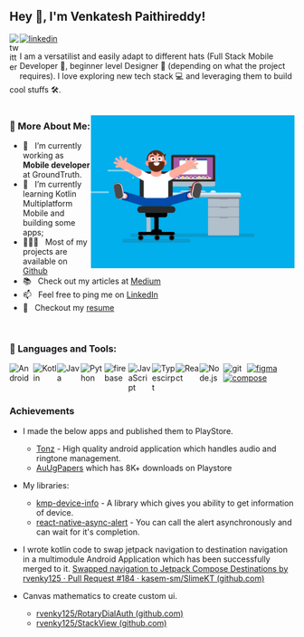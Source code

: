 ## Hey 👋, I'm Venkatesh Paithireddy!
<a style="background-color: white;" href='https://www.linkedin.com/in/venkatesh-paithireddy-861344197'><img alt="linkedin" src="https://github.com/rvenky125/rvenky125/assets/58197145/788eb599-0829-4060-a05f-80ff3f7b278c" width='18'/></a>
<a style="background-color: white;" href='https://x.com/r__venky'><img align='left' alt="twitter" src="https://github.com/rvenky125/rvenky125/assets/58197145/1d0c8731-7fe5-42fc-a8ff-3eac0868b7fd" width='18'/></a>

I am a versatilist and easily adapt to different hats (Full Stack Mobile Developer 📱, beginner level Designer 🎨 (depending on what the project requires). I love exploring new tech stack 💻 and leveraging them to build cool stuffs 🛠️. 
<br/>
<br/>

<img align="right" alt="GIF" src="coder.gif" width="360px"/>
  
### 🧐 More About Me:

- 🔭 &nbsp; I’m currently working as **Mobile developer** at GroundTruth.
- 🌱 &nbsp; I’m currently learning Kotlin Multiplatform Mobile and building some apps; 
- 👨🏻‍💻 &nbsp; Most of my projects are available on [Github](https://github.com/rvenky125?tab=repositories)
- 📚 &nbsp; Check out my articles at [Medium](https://medium.com/@venkypaithireddy)
- 📫 &nbsp; Feel free to ping me on [LinkedIn](https://www.linkedin.com/in/venkatesh-paithireddy-861344197)
- 📝 &nbsp; Checkout my [resume](https://drive.google.com/file/d/1RUXKR7QFCzzXxGGJKuHbNMQsfl3ACIED/view?usp=sharing)

<br>

### 🔨 Languages and Tools:
<a href="https://developer.android.com" target="_blank"> <img align="left" alt="Android" width ="42" src="https://raw.githubusercontent.com/rahul-jha98/github_readme_icons/main/language_and_tools/square/android/android.svg"> </a>
<a href="https://kotlinlang.org" target="_blank"><img align="left" alt="Kotlin" width="42" src="https://raw.githubusercontent.com/rahul-jha98/github_readme_icons/main/language_and_tools/square/kotlin/kotlin.svg"></a>
<a href="https://www.java.com" target="_blank"><img align="left" alt="Java" width="42" src="https://raw.githubusercontent.com/rahul-jha98/github_readme_icons/main/language_and_tools/square/java/java.svg"></a>
<a href="https://www.python.org" target="_blank"><img align="left" alt="Python" width="42" src="https://raw.githubusercontent.com/rahul-jha98/github_readme_icons/main/language_and_tools/square/python/python.svg"></a>
<a href="https://firebase.google.com/" target="_blank"> <img align="left" src="https://raw.githubusercontent.com/rahul-jha98/github_readme_icons/main/language_and_tools/square/firebase/firebase.svg" alt="firebase" width="42"/> </a>
<a href="https://developer.mozilla.org/en-US/docs/Web/JavaScript" target="_blank"> <img align="left" alt="JavaScript" width="42"  src="https://raw.githubusercontent.com/rahul-jha98/github_readme_icons/main/language_and_tools/square/javascript/javascript.svg"> </a>
<a href="https://www.typescriptlang.org/" target="_blank"><img align="left" alt="Typescirpt" width="42" src="https://raw.githubusercontent.com/rahul-jha98/github_readme_icons/main/language_and_tools/square/typescript/typescript.svg"></a>
<a href="https://reactjs.org/" target="_blank"> <img align="left" alt="React" width="42" src="https://raw.githubusercontent.com/rahul-jha98/github_readme_icons/main/language_and_tools/square/react/react.svg"></a>
<a href="https://nodejs.org" target="_blank"><img align="left" alt="Node.js" width="42" src="https://raw.githubusercontent.com/rahul-jha98/github_readme_icons/main/language_and_tools/square/node/node.svg"></a>
<a href="https://git-scm.com/" target="_blank"> <img src="https://raw.githubusercontent.com/rahul-jha98/github_readme_icons/main/language_and_tools/square/git-scm/git-scm.svg" align="left" alt="git" width='42'/> </a>
<a href="https://www.figma.com/" target="_blank"> <img src="https://raw.githubusercontent.com/rahul-jha98/github_readme_icons/main/language_and_tools/square/figma/figma.svg" alt="figma" width='42'/> </a>
<a href="https://developer.android.com/jetpack/compose" target="_blank"> <img src="https://github.com/rvenky125/rvenky125/assets/58197145/460813ed-7cc1-4b66-9c5b-ddea899a22f1" alt="compose" width="42" /> </a>
<br>
<br>

### Achievements

- I made the below apps and published them to PlayStore.
  - [Tonz](https://play.google.com/store/apps/details?id=com.famas.tonz) - High quality android application which handles audio and ringtone management.
  - [AuUgPapers](https://play.google.com/store/apps/details?id=com.famas.auugpapers) which has 8K+ downloads on Playstore

- My libraries:
  - [kmp-device-info](https://github.com/rvenky125/kmp-device-info) - A library which gives you ability to get information of device.
  - [react-native-async-alert](https://github.com/rvenky125/react-native-async-alert) - You can call the alert asynchronously and can wait for it's completion. 

- I wrote kotlin code to swap jetpack navigation to destination navigation in a multimodule Android Application which has been successfully merged to it. 
[Swapped navigation to Jetpack Compose Destinations by rvenky125 · Pull Request #184 · kasem-sm/SlimeKT (github.com)](https://github.com/kasem-sm/SlimeKT/pull/184)

- Canvas mathematics to create custom ui. 
  - [rvenky125/RotaryDialAuth (github.com)](https://github.com/rvenky125/RotaryDialAuth)  
  - [rvenky125/StackView (github.com)](https://github.com/rvenky125/StackView/tree/master)
<br>
